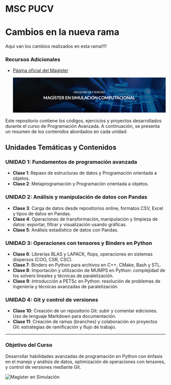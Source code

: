 # MSC PUCV

# Cambios en la nueva rama
Aquí van los cambios realizados en esta rama!!!!


### Recursos Adicionales
- [Página oficial del Magíster](http://ima.ucv.cl/programas/msc/)

  ![Magíster en Simulación Computacional](images/magistersimulacionpucv.png)


Este repositorio contiene los códigos, ejercicios y proyectos desarrollados durante el curso de Programación Avanzada. A continuación, se presenta un resumen de los contenidos abordados en cada unidad:

## Unidades Temáticas y Contenidos

### UNIDAD 1: Fundamentos de programación avanzada
- **Clase 1**: Repaso de estructuras de datos y Programación orientada a objetos.
- **Clase 2**: Metaprogramación y Programación orientada a objetos.

### UNIDAD 2: Análisis y manipulación de datos con Pandas
- **Clase 3**: Carga de datos desde repositorios online, formatos CSV, Excel y tipos de datos en Pandas.
- **Clase 4**: Operaciones de transformación, manipulación y limpieza de datos: exportar, filtrar y visualización usando gráficas.
- **Clase 5**: Análisis estadístico de datos con Pandas.

### UNIDAD 3: Operaciones con tensores y Binders en Python
- **Clase 6**: Librerías BLAS y LAPACK, flops, operaciones en sistemas dispersos (COO, CSR, CSC).
- **Clase 7**: Binders en Python para archivos en C++, CMake, Bash y STL.
- **Clase 8**: Importación y utilización de MUMPS en Python: complejidad de los solvers lineales y técnicas de paralelización.
- **Clase 9**: Introducción a PETSc en Python: resolución de problemas de ingeniería y técnicas avanzadas de paralelización.

### UNIDAD 4: Git y control de versiones
- **Clase 10**: Creación de un repositorio Git: subir y comentar ediciones. Uso de lenguaje Markdown para documentación.
- **Clase 11**: Creación de ramas (branches) y colaboración en proyectos Git: estrategias de ramificación y flujo de trabajo.

---

### Objetivo del Curso
Desarrollar habilidades avanzadas de programación en Python con énfasis en el manejo y análisis de datos, optimización de operaciones con tensores, y control de versiones mediante Git. 

![Magíster en Simulación](https://z-p3-scontent.fkna1-1.fna.fbcdn.net/v/t39.30808-6/320884041_3357798744432000_1728873969374046391_n.png?_nc_cat=104&ccb=1-7&_nc_sid=cc71e4&_nc_eui2=AeGSTW75s4Mc3blXEtkw3OmvSulKVHkoEsdK6UpUeSgSx21bZYrH1CM8bAiL3tDwYJZFaKzb3KAaA36JohjDcOBA&_nc_ohc=Xb8xTGXqvwAQ7kNvgEwjH8k&_nc_zt=23&_nc_ht=z-p3-scontent.fkna1-1.fna&_nc_gid=A1bYNAFhcXxXQoHyV3sgrNG&oh=00_AYBq2vuBLp4foKL_j6b2AGvbguUVJEjV0QvhwiHsAxaavw&oe=675D5456)

